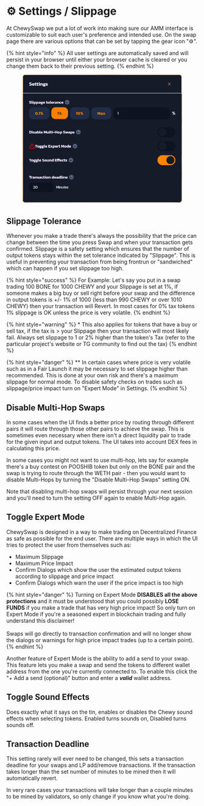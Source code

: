 # ⚙ Settings / Slippage

At ChewySwap we put a lot of work into making sure our AMM interface is customizable to suit each user's preference and intended use. On the swap page there are various options that can be set by tapping the gear icon "⚙️".&#x20;

{% hint style="info" %}
All user settings are automatically saved and will persist in your browser until either your browser cache is cleared or you change them back to their previous setting.
{% endhint %}

<figure><img src="../../.gitbook/assets/Settings.png" alt=""><figcaption></figcaption></figure>

## Slippage Tolerance

Whenever you make a trade there's always the possibility that the price can change between the time you press Swap and when your transaction gets confirmed. Slippage is a safety setting which ensures that the number of output tokens stays within the set tolerance indicated by "Slippage". This is useful in preventing your transaction from being frontrun or "sandwiched" which can happen if you set slippage too high.

{% hint style="success" %}
For Example: Let's say you put in a swap trading 100 BONE for 1000 CHEWY and your Slippage is set at 1%, if someone makes a big buy or sell right before your swap and the difference in output tokens is +/- 1% of 1000 (less than 990 CHEWY or over 1010 CHEWY) then your transaction will Revert. In most cases for 0% tax tokens 1% slippage is OK unless the price is very volatile.&#x20;
{% endhint %}

{% hint style="warning" %}
\* This also applies for tokens that have a buy or sell tax, if the tax is > your Slippage then your transaction will most likely fail. Always set slippage to 1 or 2% higher than the token's Tax (refer to the particular project's website or TG community to find out the tax)
{% endhint %}

{% hint style="danger" %}
\*\* In certain cases where price is very volatile such as in a Fair Launch it may be necessary to set slippage higher than recommended. This is done at your own risk and there's a maximum slippage for normal mode. To disable safety checks on trades such as slippage/price impact turn on "Expert Mode" in Settings.
{% endhint %}



## Disable Multi-Hop Swaps

In some cases when the UI finds a better price by routing through different pairs it will route through those other pairs to achieve the swap. This is sometimes even necessary when there isn't a direct liquidity pair to trade for the given input and output tokens. The UI takes into account DEX fees in calculating this price.&#x20;

In some cases you might not want to use multi-hop, lets say for example there's a buy contest on POOSHIB token but only on the BONE pair and the swap is trying to route through the WETH pair - then you would want to disable Multi-Hops by turning the "Disable Multi-Hop Swaps" setting ON.

Note that disabling multi-hop swaps will persist through your next session and you'll need to turn the setting OFF again to enable Multi-Hop again.



## Toggle Expert Mode

ChewySwap is designed in a way to make trading on Decentralized Finance as safe as possible for the end user. There are multiple ways in which the UI tries to protect the user from themselves such as:

* Maximum Slippage
* Maximum Price Impact
* Confirm Dialogs which show the user the estimated output tokens according to slippage and price impact
* Confirm Dialogs which warn the user if the price impact is too high

{% hint style="danger" %}
Turning on Expert Mode **DISABLES all the above protections** and it must be understood that you could possibly **LOSE FUNDS** if you make a trade that has very high price impact! So only turn on Expert Mode if you're a seasoned expert in blockchain trading and fully understand this disclaimer! \
\
Swaps will go directly to transaction confirmation and will no longer show the dialogs or warnings for high price impact trades (up to a certain point).
{% endhint %}

Another feature of Expert Mode is the ability to add a send to your swap. This feature lets you make a swap and send the tokens to different wallet address from the one you're currently connected to. To enable this click the "+ Add a send (optional)" button and enter a _**valid**_ wallet address.



## Toggle Sound Effects

Does exactly what it says on the tin, enables or disables the Chewy sound effects when selecting tokens. Enabled turns sounds on, Disabled turns sounds off.



## Transaction Deadline

This setting rarely will ever need to be changed, this sets a transaction deadline for your swaps and LP add/remove transactions. If the transaction takes longer than the set number of minutes to be mined then it will automatically revert.&#x20;

In very rare cases your transactions will take longer than a couple minutes to be mined by validators, so only change if you know what you're doing.

